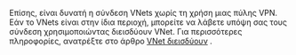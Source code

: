 Επίσης, είναι δυνατή η σύνδεση VNets χωρίς τη χρήση μιας πύλης VPN. Εάν το VNets είναι στην ίδια περιοχή, μπορείτε να λάβετε υπόψη σας τους σύνδεση χρησιμοποιώντας διεισδύουν VNet. Για περισσότερες πληροφορίες, ανατρέξτε στο άρθρο [VNet διεισδύουν](../articles/virtual-network/virtual-network-peering-overview.md) .